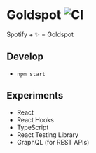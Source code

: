 # Goldspot ![CI](https://github.com/spinningarrow/goldspot/workflows/CI/badge.svg)

Spotify + ✨ = Goldspot

## Develop

- `npm start`

## Experiments

- React
- React Hooks
- TypeScript
- React Testing Library
- GraphQL (for REST APIs)
